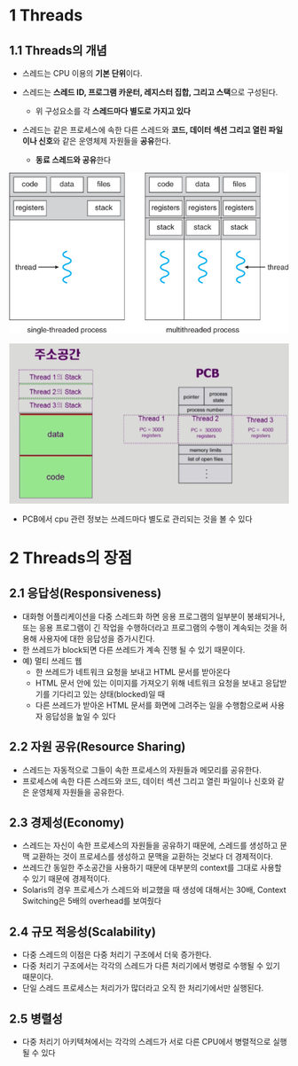# 1 Threads



## 1.1 Threads의 개념

* 스레드는  CPU 이용의 **기본 단위**이다.
* 스레드는 **스레드 ID, 프로그램 카운터, 레지스터 집합, 그리고 스택**으로 구성된다.
  * 위 구성요소를 각 **스레드마다 별도로 가지고 있다**

* 스레드는 같은 프로세스에 속한 다른 스레드와 **코드, 데이터 섹션 그리고 열린 파일이나 신호**와 같은 운영체제 자원들을 **공유**한다.
  * **동료 스레드와 공유**한다


![단일 및 다중 스레드 프로세스](./images/Thread.jpg)

![주소공간 PCB](./images/image-20210415183715975.png)

* PCB에서 cpu 관련 정보는 쓰레드마다 별도로 관리되는 것을 볼 수 있다



# 2 Threads의 장점



## 2.1 응답성(Responsiveness)

* 대화형 어플리케이션을 다중 스레드화 하면 응용 프로그램의 일부분이 봉쇄되거나, 또는 응용 프로그램이 긴 작업을 수행하더라고 프로그램의 수행이 계속되는 것을 허용해 사용자에 대한 응답성을 증가시킨다.
* 한 쓰레드가 block되면 다른 쓰레드가 계속 진행 될 수 있기 때문이다.
* 예) 멀티 쓰레드 웹
  * 한 쓰레드가 네트워크 요청을 보내고 HTML 문서를 받아온다
  * HTML 문서 안에 있는 이미지를 가져오기 위해 네트워크 요청을 보내고 응답받기를 기다리고 있는 상태(blocked)일 때 
  * 다른 쓰레드가 받아온 HTML 문서를 화면에 그려주는 일을 수행함으로써 사용자 응답성을 높일 수 있다




## 2.2 자원 공유(Resource Sharing)

* 스레드는 자동적으로 그들이 속한 프로세스의 자원들과 메모리를 공유한다.
* 프로세스에 속한 다른 스레드와 코드, 데이터 섹션 그리고 열린 파일이나 신호와 같은 운영체제 자원들을 공유한다.



## 2.3 경제성(Economy)

* 스레드는 자신이 속한 프로세스의 자원들을 공유하기 때문에, 스레드를 생성하고 문맥 교환하는 것이 프로세스를 생성하고 문맥을 교환하는 것보다 더 경제적이다.
* 쓰레드간 동일한 주소공간을 사용하기 때문에 대부분의 context를 그대로 사용할 수 있기 때문에 경제적이다.
* Solaris의 경우 프로세스가 스레드와 비교했을 때 생성에 대해서는 30배, Context Switching은 5배의 overhead를 보여줬다



## 2.4 규모 적응성(Scalability)

* 다중 스레드의 이점은 다중 처리기 구조에서 더욱 증가한다. 
* 다중 처리기 구조에서는 각각의 스레드가 다른 처리기에서 병령로 수행될 수 있기 때문이다.
* 단일 스레드 프로세스는 처리가가 많더라고 오직 한 처리기에서만 실행된다.



## 2.5 병렬성

* 다중 처리기 아키텍쳐에서는 각각의 스레드가 서로 다른 CPU에서 병렬적으로 실행될 수 있다
